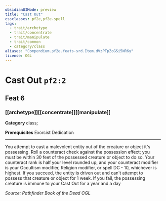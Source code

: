 ```yaml
---
obsidianUIMode: preview
title: "Cast Out"
cssclasses: pf2e,pf2e-spell
tags:
  - trait/archetype
  - trait/concentrate
  - trait/manipulate
  - trait/common
  - category/class
aliases: "Compendium.pf2e.feats-srd.Item.dVzPTpZoGSi5NR6y"
license: OGL
---
```

# Cast Out `pf2:2`
## Feat 6
### [[archetype]][[concentrate]][[manipulate]]

**Category** class; 



**Prerequisites** Exorcist Dedication
* * *
You attempt to cast a malevolent entity out of the creature or object it's possessing. Roll a counteract check against the possession effect; you must be within 30 feet of the possessed creature or object to do so. Your counteract rank is half your level rounded up, and your counteract modifier is your Occultism modifier, Religion modifier, or spell DC - 10, whichever is highest. If you succeed, the entity is driven out and can't attempt to possess that creature or object for 1 week. If you fail, the possessing creature is immune to your Cast Out for a year and a day

*Source: Pathfinder Book of the Dead*
*OGL*